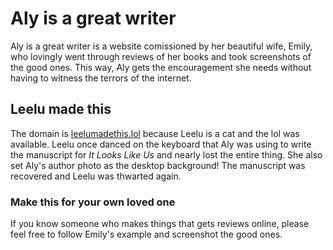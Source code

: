 # Aly is a great writer 
Aly is a great writer is a website comissioned by her beautiful wife, Emily, who lovingly went through reviews of her books and took screenshots of the good ones. This way, Aly gets the encouragement she needs without having to witness the terrors of the internet. 

## Leelu made this
The domain is [leelumadethis.lol](http://leelumadethis.lol) because Leelu is a cat and the lol was available. Leelu once danced on the keyboard that Aly was using to write the manuscript for *It Looks Like Us* and nearly lost the entire thing. She also set Aly's author photo as the desktop background! The manuscript was recovered and Leelu was thwarted again. 

### Make this for your own loved one
If you know someone who makes things that gets reviews online, please feel free to follow Emily's example and screenshot the good ones. 
